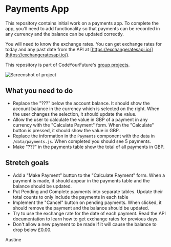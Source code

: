 # Payments App

This repository contains initial work on a payments app. To complete the app, you'll need to add functionality so that payments can be recorded in any currency and the balance can be updated correctly.

You will need to know the exchange rates. You can get exchange rates for today and any past date from the API at [https://exchangeratesapi.io/](https://exchangeratesapi.io/).

This repository is part of CodeYourFuture's [group projects](https://github.com/CodeYourFuture/group-projects).

![Screenshot of project](screenshot.png)

## What you need to do

* Replace the "???" below the account balance. It should show the account balance in the currency which is selected on the right. When the user changes the selection, it should update the value.
* Allow the user to calculate the value in GBP of a payment in any currency with the "Calculate Payment" form. When the "Calculate" button is pressed, it should show the value in GBP.
* Replace the information in the `Payments` component with the data in `/data/payments.js`. When completed you should see 5 payments.
* Make "???" in the payments table show the total of all payments in GBP.

## Stretch goals

* Add a "Make Payment" button to the "Calculate Payment" form. When a payment is made, it should appear in the payments table and the balance should be updated.
* Put Pending and Complete payments into separate tables. Update their total counts to only include the payments in each table
* Implement the "Cancel" button on pending payments. When clicked, it should remove the payment and the balance should be updated.
* Try to use the exchange rate for the date of each payment. Read the API documentation to learn how to get exchange rates for previous days.
* Don't allow a new payment to be made if it will cause the balance to drop below £0.00.

Austine
